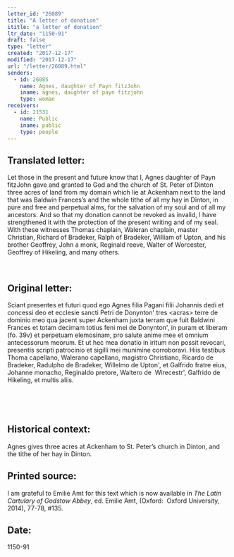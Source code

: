 ```yaml
---
letter_id: "26089"
title: "A letter of donation"
ititle: "a letter of donation"
ltr_date: "1150-91"
draft: false
type: "letter"
created: "2017-12-17"
modified: "2017-12-17"
url: "/letter/26089.html"
senders:
  - id: 26085
    name: Agnes, daughter of Payn fitzJohn
    iname: agnes, daughter of payn fitzjohn
    type: woman
receivers:
  - id: 21531
    name: Public
    iname: public
    type: people
---
```

<h2> Translated letter:</h2><p>Let those in the present and future know that I, Agnes daughter of Payn fitzJohn gave and granted to&nbsp;God and the church of St. Peter of Dinton three acres of land from my domain which lie at Ackenham&nbsp;next to the land that was Baldwin Frances’s and the whole tithe of all my hay in Dinton, in pure&nbsp;and free and perpetual alms, for the salvation of my soul and of all my ancestors. And so that my&nbsp;donation cannot be revoked as invalid, I have strengthened it with the protection of the present&nbsp;writing and of my seal. With these witnesses Thomas chaplain, Waleran chaplain, master Christian,&nbsp;Richard of Bradeker, Ralph of Bradeker, William of Upton, and his brother Geoffrey, John a monk,&nbsp;Reginald reeve, Walter of Worcester, Geoffrey of Hikeling, and many others.</p><p>&nbsp;</p><h2 class="mt-4"> Original letter:</h2><p>Sciant presentes et futuri quod ego Agnes filia Pagani filii Johannis dedi et concessi deo et ecclesie sancti Petri de Donynton' tres &lt;acras&gt; terre de dominio meo qua jacent super Ackenham juxta terram que fuit Baldwini Frances et totam decimam totius feni mei de Donynton', in puram et liberam (fo. 39v) et perpetuam elemosinam, pro salute anime mee et omnium antecessorum meorum. Et ut hec mea donatio in iritum non possit revocari, presentis scripti patrocinio et sigilli mei munimine corroboravi. Hiis testibus Thoma capellano, Walerano capellano, magistro Christiano, Ricardo de Bradeker, Radulpho de Bradeker, Willelmo de Upton', et Galfrido fratre eius, Johanne monacho, Reginaldo pretore, Waltero de&nbsp; Wirecestr', Galfrido de Hikeling, et multis aliis.</p><p>&nbsp;</p><p>&nbsp;</p><h2 class="mt-4"> Historical context:</h2><p>Agnes gives three acres at Ackenham to St. Peter’s church in Dinton, and the tithe of her hay&nbsp;in Dinton.</p><h2 class="mt-4"> Printed source:</h2><p>I am grateful to Emilie Amt for this text which is now available in<i> The Latin Cartulary of Godstow Abbey</i>, ed. Emilie Amt, (Oxford:&nbsp; Oxford University, 2014), 77-78, #135.</p><h2 class="mt-4"> Date:</h2>1150-91